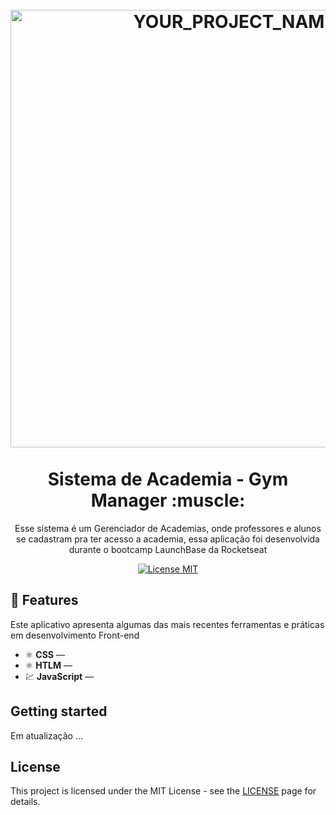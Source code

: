 <h1 align="center">
<br>
  <img src="https://ik.imagekit.io/1n1swj1w28/Gym_Manager01_CjfnHZAQB6.png" alt="YOUR_PROJECT_NAME" width="700">
  <br>
<br>
  Sistema de Academia - Gym Manager :muscle:
</h1>

<p align="center">Esse sistema é um Gerenciador de Academias, onde professores e alunos se cadastram pra ter acesso a academia, essa aplicação foi desenvolvida durante o bootcamp LaunchBase da Rocketseat</p>

<p align="center">
  <a href="https://opensource.org/licenses/MIT">
    <img src="https://img.shields.io/badge/License-MIT-blue.svg" alt="License MIT">
  </a>
</p>

## :muscle: Features
[//]: # (Add the features of your project here:)
Este aplicativo apresenta algumas das mais recentes ferramentas e práticas em desenvolvimento Front-end

- ⚛️ **CSS** — 
- ⚛️ **HTLM** — 
- 💹 **JavaScript** — 

## Getting started

Em atualização ...

## License

This project is licensed under the MIT License - see the [LICENSE](https://opensource.org/licenses/MIT) page for details.
